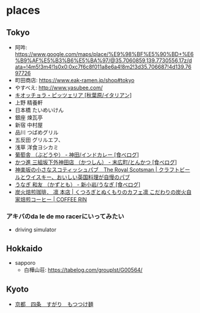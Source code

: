 # places

## Tokyo
- 阿吽: https://www.google.com/maps/place/%E9%98%BF%E5%90%BD+%E6%B9%AF%E5%B3%B6%E5%BA%97/@35.7060859,139.7730556,17z/data=!4m5!3m4!1s0x0:0xc7f6c8f011a8e6a4!8m2!3d35.706687!4d139.7697726
- 町田商店: https://www.eak-ramen.jp/shop#tokyo
- やすべえ: http://www.yasubee.com/
- [キオッチョラ・ピッツェリア [秋葉原/イタリアン]](https://s.tabelog.com/tokyo/A1310/A131001/13021913/)
- 上野 精養軒
- 日本橋 たいめいけん
- 銀座 煉瓦亭
- 新宿 中村屋
- 品川 つばめグリル
- 五反田 グリルエフ、
- 浅草 洋食ヨシカミ
- [葡萄舎 （ぶどうや） - 神田/インドカレー [食べログ]](https://tabelog.com/tokyo/A1310/A131002/13036906/)
- [かつ進 三組坂下外神田店 （かつしん） - 末広町/とんかつ [食べログ]](https://tabelog.com/tokyo/A1311/A131101/13008529/)
- [神楽坂の小さなスコティッシュパブ　The Royal Scotsman | クラフトビールとウイスキー、おいしい英国料理が自慢のパブ](https://www.royalscotsman.jp/blog/)
- [うなぎ 和友 （かずとも） - 新小岩/うなぎ [食べログ]](https://tabelog.com/tokyo/A1312/A131204/13044020/)
- [炭火焙煎珈琲． 凛 本店 | くつろぎとぬくもりのカフェ凛 こだわりの炭火自家焙煎コーヒー | COFFEE RIN](https://coffee-rin.com/mainshop/)

### アキバのda le de mo racerにいってみたい
- driving simulator

## Hokkaido
- sapporo
  - 白樺山荘: https://tabelog.com/grouplst/G00564/

## Kyoto
- [京都　四条　すがり　もつつけ麺](https://tabelog.com/kyoto/A2601/A260201/26006820/)